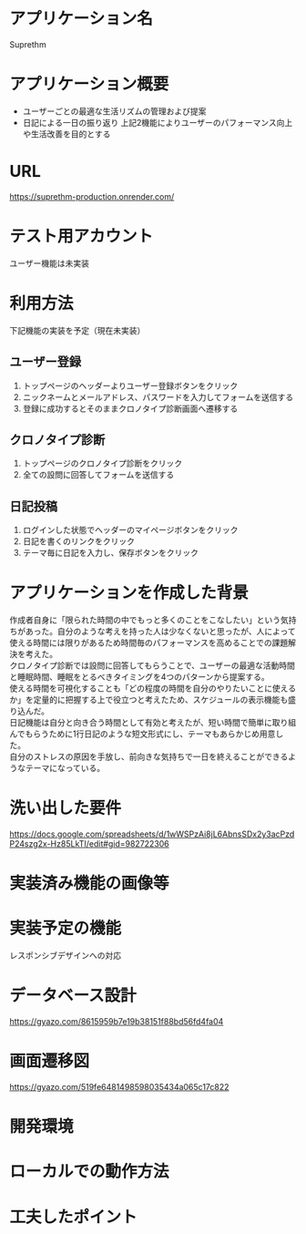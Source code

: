 # アプリケーション名
Suprethm

# アプリケーション概要
- ユーザーごとの最適な生活リズムの管理および提案
- 日記による一日の振り返り
上記2機能によりユーザーのパフォーマンス向上や生活改善を目的とする
# URL
https://suprethm-production.onrender.com/
# テスト用アカウント
ユーザー機能は未実装
# 利用方法
下記機能の実装を予定（現在未実装）
## ユーザー登録
1. トップページのヘッダーよりユーザー登録ボタンをクリック
2. ニックネームとメールアドレス、パスワードを入力してフォームを送信する
3. 登録に成功するとそのままクロノタイプ診断画面へ遷移する
## クロノタイプ診断
1. トップページのクロノタイプ診断をクリック
2. 全ての設問に回答してフォームを送信する
## 日記投稿
1. ログインした状態でヘッダーのマイページボタンをクリック
2. 日記を書くのリンクをクリック
3. テーマ毎に日記を入力し、保存ボタンをクリック

# アプリケーションを作成した背景
作成者自身に「限られた時間の中でもっと多くのことをこなしたい」という気持ちがあった。自分のような考えを持った人は少なくないと思ったが、人によって使える時間には限りがあるため時間毎のパフォーマンスを高めることでの課題解決を考えた。  
クロノタイプ診断では設問に回答してもらうことで、ユーザーの最適な活動時間と睡眠時間、睡眠をとるべきタイミングを4つのパターンから提案する。  
使える時間を可視化することも「どの程度の時間を自分のやりたいことに使えるか」を定量的に把握する上で役立つと考えたため、スケジュールの表示機能も盛り込んだ。  
日記機能は自分と向き合う時間として有効と考えたが、短い時間で簡単に取り組んでもらうために1行日記のような短文形式にし、テーマもあらかじめ用意した。  
自分のストレスの原因を手放し、前向きな気持ちで一日を終えることができるようなテーマになっている。  

# 洗い出した要件
https://docs.google.com/spreadsheets/d/1wWSPzAi8jL6AbnsSDx2y3acPzdP24szg2x-Hz85LkTI/edit#gid=982722306

# 実装済み機能の画像等

# 実装予定の機能
レスポンシブデザインへの対応

# データベース設計
https://gyazo.com/8615959b7e19b38151f88bd56fd4fa04
# 画面遷移図
https://gyazo.com/519fe6481498598035434a065c17c822
# 開発環境

# ローカルでの動作方法

# 工夫したポイント

